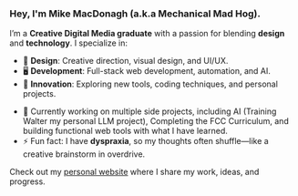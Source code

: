 ### Hey, I'm Mike MacDonagh (a.k.a Mechanical Mad Hog).

I’m a **Creative Digital Media graduate** with a passion for blending **design** and **technology**. I specialize in:

- 🎨 **Design**: Creative direction, visual design, and UI/UX.
- 🖥️ **Development**: Full-stack web development, automation, and AI.
- 🔧 **Innovation**: Exploring new tools, coding techniques, and personal projects.
  
* 🌱 Currently working on multiple side projects, including AI (Training Walter my personal LLM project), Completing the FCC Curriculum, and building functional web tools with what I have learned.
* ⚡ Fun fact: I have **dyspraxia**, so my thoughts often shuffle—like a creative brainstorm in overdrive.

Check out my [personal website](https://mechmadhog.com/) where I share my work, ideas, and progress.
